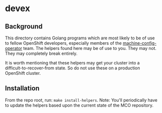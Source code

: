 # devex

## Background

This directory contains Golang programs which are most likely to be of use to
fellow OpenShift developers, especially members of the
[machine-config-operator](https://github.com/openshift/machine-config-operator)
team. The helpers found here may be of use to you. They may not. They may
completely break entirely.

It is worth mentioning that these helpers may get your cluster into a
difficult-to-recover-from state. So do not use these on a production OpenShift
cluster.

## Installation

From the repo root, run: `make install-helpers`. Note: You'll periodically have
to update the helpers based upon the current state of the MCO repository.
